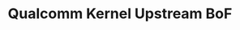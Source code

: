 ---
categories:
- bkk19
description: Continuation of discussion from YVR18. Qualcomm kernel upstream status,
  issues, roadblocks, planning.
image:
  featured: 'true'
  path: /assets/images/featured-images/bkk19/BKK19-501.png
session_attendee_num: '22'
session_id: BKK19-501
session_room: Session Room 1 (Lotus 1-2)
session_slot:
  end_time: '2019-04-04 12:50:00'
  start_time: '2019-04-04 12:00:00'
session_speakers:
- speaker_bio: Over a decade working on Linux kernel, focusing on various areas around
    Power management and early SoC bringup. Currently working on the latest ARMv8
    based Snapdragon processors from Qualcomm. Previously At TI worked on all 6 generations
    of OMAP SoCs, starting with the arm9 based OMAP1 to the first big.LITTLE based
    design of OMAP6.
  speaker_company: Qualcomm Inc
  speaker_image: /assets/images/speakers/bkk19/rajendra-nayak.jpg
  speaker_location: ''
  speaker_name: Rajendra Nayak
  speaker_position: Senior Staff Engineer
  speaker_username: rjendra
session_track: Linux Kernel
tag: session
tags:
- Validation and CI
- Testing
title: Qualcomm Kernel Upstream BoF
---